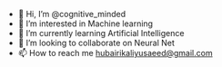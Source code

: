 - 👋 Hi, I’m @cognitive_minded
- 👀 I’m interested in Machine learning
- 🌱 I’m currently learning Artificial Intelligence
- 💞️ I’m looking to collaborate on Neural Net 
- 📫 How to reach me hubairikaliyusaeed@gmail.com

<!---
Bahijjabairik/Bahijjabairik is a ✨ special ✨ repository because its `README.md` (this file) appears on your GitHub profile.
You can click the Preview link to take a look at your changes.
--->
